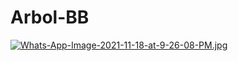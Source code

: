 # Arbol-BB
[![Whats-App-Image-2021-11-18-at-9-26-08-PM.jpg](https://i.postimg.cc/nzp9z92c/Whats-App-Image-2021-11-18-at-9-26-08-PM.jpg)](https://postimg.cc/rdZwZm7v)
